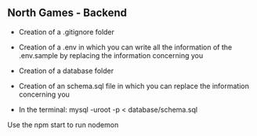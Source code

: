 ## North Games - Backend

- Creation of a .gitignore folder
- Creation of a .env in which you can write all the information of the .env.sample by replacing the information concerning you
- Creation of a database folder
- Creation of an schema.sql file in which you can replace the information concerning you

- In the terminal: mysql -uroot -p < database/schema.sql

Use the npm start to run nodemon
